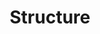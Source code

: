 ---
title: Structure
type: docs
next: onboarding/zap/4-env-vars
prev: onboarding/zap/2-development
weight: 3
---